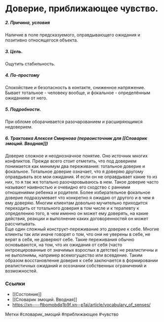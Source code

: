 


#  Доверие, приближающее чувство.


##### 2. Причина, условия
Наличие в поле предсказуемого, оправдывающего ожидания и позитивно относящегося объекта.

##### 3. Цель.
Ощутить стабильность.

##### 4. По-простому
Спокойствие и безопасность в контакте, сниженное напряжение. Бывает тотальное - человеку вообще, и фокальное - определённым ожиданиям от него.

##### 5. Подробности.
При обломе оборачивается разочарованием и расширяющимся недоверием.

##### 6. Трактовка Алексея Смирнова (первоисточник для [[Словарик эмоций. Вводная]])
Доверие сложное и неоднозначное понятие. Оно источник многих конфликтов. Прежде всего стоит отметить, что под доверием понимается как минимум два переживания: тотальное доверие и фокальное. Тотальное доверие означает, что я доверяю другому оправдывать все мои ожидания. И если он не оправдывает какие то из них, то я так же тотально разочаровываюсь в нем. Такое доверие часто называют наивностью и очевидно его сходство с ранними отношениями ребенка и родителя. Более избирательное фокальное доверие подразумевает что конкретно я ожидаю от другого и в чем я ему доверяю. Многим клиентам довольно мучительно приходится переходить от тотального доверия в том числе и к терапевту к определению того, в чем именно он может ему доверять, на какие действия, реакции и выполнение каких договоренностей он может рассчитывать.   
Еще один сложный конструкт-переживание это доверие к себе. Многие клиенты так или иначе говорят о том, что они не уверены в себе, не верят в себя, не доверяют себе. Такие переживания обычно основываются, на том, что их ожидания от себя (часто интроецированные от значимых взрослых в детстве) не реалистичны и не выполнимы, например всемогущество или всевдение. Таким образом восстановление доверия к себе заключается в формировании реалистичных ожиданий и осознании собственных ограничений и возможностей.


### Ссылки
- [[Состояние]]
- [[Словарик эмоций. Вводная]]
- https://xn----ftbomobdq1b9f.xn--p1ai/article/vocabulary_of_senses/

Метки #словарик_эмоций #приближающее #чувство 



